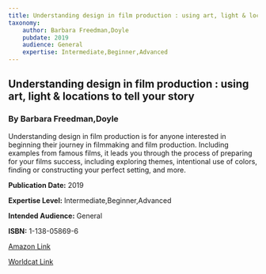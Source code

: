 ```yaml
---
title: Understanding design in film production : using art, light & locations to tell your story
taxonomy:
	author: Barbara Freedman,Doyle
	pubdate: 2019
	audience: General
	expertise: Intermediate,Beginner,Advanced
---
```

## Understanding design in film production : using art, light & locations to tell your story
### By Barbara Freedman,Doyle
Understanding design in film production is for anyone interested in beginning their journey in filmmaking and film production.  Including examples from famous films, it leads you through the process of preparing for your films success, including exploring themes, intentional use of colors, finding or constructing your perfect setting, and more. 

**Publication Date:** 2019

**Expertise Level:** Intermediate,Beginner,Advanced

**Intended Audience:** General

**ISBN:** 1-138-05869-6

[Amazon Link](https://www.amazon.com/Understanding-Design-Film-Production-Locations/dp/1138058696/ref=sr_1_1?keywords=Understanding+design+in+film+production+%3A+using+art%2C+light+%26+locations+to+tell+your+story&qid=1571673571&sr=8-1)

[Worldcat Link](https://www.worldcat.org/title/understanding-design-in-film-production-using-art-light-locations-to-tell-your-story/oclc/1088892424&referer=brief_results)